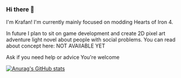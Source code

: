 ### Hi there 👋

I'm Krafan! I'm currently mainly focused on modding Hearts of Iron 4.

In future I plan to sit on game development and create 2D pixel art adventure light novel about people with social problems.
You can read about concept here:
NOT AVAIlABLE YET

Ask if you need help or advice
You're welcome

[![Anurag's GitHub stats](https://github-readme-stats.vercel.app/api?username=Krafan&show_icons=true&theme=tokyonight)](https://github.com/anuraghazra/github-readme-stats)

